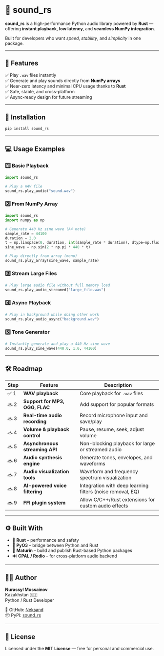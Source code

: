 # 🎵 sound_rs

**sound_rs** is a high-performance Python audio library powered by **Rust** —  
offering **instant playback**, **low latency**, and **seamless NumPy integration**.  

Built for developers who want *speed*, *stability*, and *simplicity* in one package.

---

## 🚀 Features

✅ Play `.wav` files instantly  
✅ Generate and play sounds directly from **NumPy arrays**  
✅ Near-zero latency and minimal CPU usage thanks to **Rust**  
✅ Safe, stable, and cross-platform  
✅ Async-ready design for future streaming  

---

## 🧠 Installation

```bash
pip install sound_rs
```

---

## 💻 Usage Examples

### 1️⃣ Basic Playback
```python
import sound_rs

# Play a WAV file
sound_rs.play_audio("sound.wav")
```

### 2️⃣ From NumPy Array 
```python
import sound_rs
import numpy as np

# Generate 440 Hz sine wave (A4 note)
sample_rate = 44100
duration = 2.0
t = np.linspace(0, duration, int(sample_rate * duration), dtype=np.float32)
sine_wave = np.sin(2 * np.pi * 440 * t)

# Play directly from array (mono)
sound_rs.play_array(sine_wave, sample_rate)
```

### 3️⃣ Stream Large Files 
```python
# Play large audio file without full memory load
sound_rs.play_audio_streamed("large_file.wav")
```

### 4️⃣ Async Playback
```python
# Play in background while doing other work
sound_rs.play_audio_async("background.wav")
```

### 5️⃣ Tone Generator
```python
# Instantly generate and play a 440 Hz sine wave
sound_rs.play_sine_wave(440.0, 1.0, 44100)
```

---

## 🛠️ Roadmap

| Step | Feature | Description |
|------|----------|-------------|
| ✅ 1 | **WAV playback** | Core playback for `.wav` files |
| 🔜 2 | **Support for MP3, OGG, FLAC** | Add support for popular formats |
| 🔜 3 | **Real-time audio recording** | Record microphone input and save/play |
| 🔜 4 | **Volume & playback control** | Pause, resume, seek, adjust volume |
| 🔜 5 | **Asynchronous streaming API** | Non-blocking playback for large or streamed audio |
| 🔜 6 | **Audio synthesis engine** | Generate tones, envelopes, and waveforms |
| 🔜 7 | **Audio visualization tools** | Waveform and frequency spectrum visualization |
| 🔜 8 | **AI-powered voice filtering** | Integration with deep learning filters (noise removal, EQ) |
| 🔜 9 | **FFI plugin system** | Allow C/C++/Rust extensions for custom audio effects |

---

## ⚙️ Built With

- 🦀 **Rust** – performance and safety  
- 🔗 **PyO3** – bridge between Python and Rust  
- 🧰 **Maturin** – build and publish Rust-based Python packages  
- 🔊 **CPAL / Rodio** – for cross-platform audio backend  

---

## 👨‍💻 Author

**Nurassyl Mussainov**  
Kazakhstan 🇰🇿  
Python / Rust Developer  

🔗 GitHub: [Neksand](https://github.com/Neksand)  
📦 PyPI: [sound_rs](https://pypi.org/project/sound_rs)

---

## 📜 License

Licensed under the **MIT License** — free for personal and commercial use.

